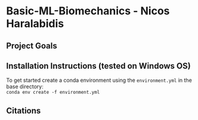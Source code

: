 # Basic-ML-Biomechanics - Nicos Haralabidis

## Project Goals

## Installation Instructions (tested on Windows OS)
To get started create a conda environment using the `environment.yml` in the base directory:  
`conda env create -f environment.yml`  

## Citations